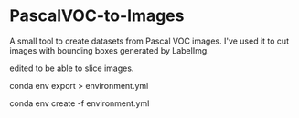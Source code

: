 # PascalVOC-to-Images

A small tool to create datasets from Pascal VOC images.
I've used it to cut images with bounding boxes generated by LabelImg.

edited to be able to slice images.



conda env export > environment.yml

conda env create -f environment.yml